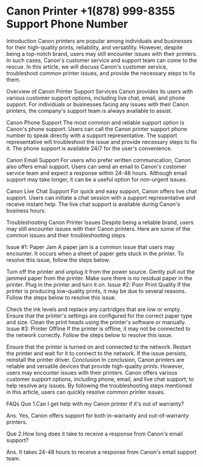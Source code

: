 # Canon Printer +1(878) 999-8355 Support Phone Number

Introduction
Canon printers are popular among individuals and businesses for their high-quality prints, reliability, and versatility. However, despite being a top-notch brand, users may still encounter issues with their printers. In such cases, Canon's customer service and support team can come to the rescue. In this article, we will discuss Canon's customer service, troubleshoot common printer issues, and provide the necessary steps to fix them.

Overview of Canon Printer Support Services
Canon provides its users with various customer support options, including live chat, email, and phone support. For individuals or businesses facing any issues with their Canon printers, the company's support team is always available to assist.

Canon Phone Support
The most common and reliable support option is Canon's phone support. Users can call the Canon printer support phone number to speak directly with a support representative. The support representative will troubleshoot the issue and provide necessary steps to fix it. The phone support is available 24/7 for the user's convenience.

Canon Email Support
For users who prefer written communication, Canon also offers email support. Users can send an email to Canon's customer service team and expect a response within 24-48 hours. Although email support may take longer, it can be a useful option for non-urgent issues.

Canon Live Chat Support
For quick and easy support, Canon offers live chat support. Users can initiate a chat session with a support representative and receive instant help. The live chat support is available during Canon's business hours.

Troubleshooting Canon Printer Issues
Despite being a reliable brand, users may still encounter issues with their Canon printers. Here are some of the common issues and their troubleshooting steps.

Issue #1: Paper Jam
A paper jam is a common issue that users may encounter. It occurs when a sheet of paper gets stuck in the printer. To resolve this issue, follow the steps below.

Turn off the printer and unplug it from the power source.
Gently pull out the jammed paper from the printer.
Make sure there is no residual paper in the printer.
Plug in the printer and turn it on.
Issue #2: Poor Print Quality
If the printer is producing low-quality prints, it may be due to several reasons. Follow the steps below to resolve this issue.

Check the ink levels and replace any cartridges that are low or empty.
Ensure that the printer's settings are configured for the correct paper type and size.
Clean the print heads using the printer's software or manually.
Issue #3: Printer Offline
If the printer is offline, it may not be connected to the network correctly. Follow the steps below to resolve this issue.

Ensure that the printer is turned on and connected to the network.
Restart the printer and wait for it to connect to the network.
If the issue persists, reinstall the printer driver.
Conclusion
In conclusion, Canon printers are reliable and versatile devices that provide high-quality prints. However, users may encounter issues with their printers. Canon offers various customer support options, including phone, email, and live chat support, to help resolve any issues. By following the troubleshooting steps mentioned in this article, users can quickly resolve common printer issues.

FAQs
Que 1.Can I get help with my Canon printer if it's out of warranty?

Ans. Yes, Canon offers support for both in-warranty and out-of-warranty printers.

Que 2.How long does it take to receive a response from Canon's email support?

Ans. It takes 24-48 hours to receive a response from Canon's email support team.
